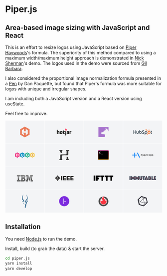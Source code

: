 # Piper.js

## Area-based image sizing with JavaScript and React

This is an effort to resize logos using JavaScript based on [Piper Haywoods]'s formula. The superiority of this method compared to using a maximum width/maximum height approach is demonstrated in [Nick Sherman]'s demo. The logos used in the demo were sourced from [Gil Barbara].

I also considered the proportional image normalization formula presented in a [Pen](https://codepen.io/danpaquette/pen/jXpbQK) by Dan Paquette, but found that Piper's formula was more suitable for logos with unique and irregular shapes.

I am including both a JavaScript version and a React version using useState. 

Feel free to improve.


![Screenshot](https://raw.githubusercontent.com/anderland/piper.js/main/piper.png)

## Installation

You need [Node.js](https://nodejs.org/) to run the demo.

Install, build (to grab the data) & start the server.

```sh
cd piper.js
yarn install
yarn develop
```

[piper haywoods]: https://piperhaywood.com/images-consistent-surface-area/
[gil barbara]: https://github.com/gilbarbara/logos
[nick sherman]: https://nicksherman.com/size-by-area/

